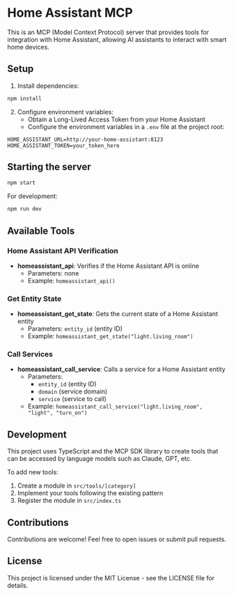 # Home Assistant MCP

This is an MCP (Model Context Protocol) server that provides tools for integration with Home Assistant, allowing AI assistants to interact with smart home devices.

## Setup

1. Install dependencies:

```bash
npm install
```

2. Configure environment variables:
   - Obtain a Long-Lived Access Token from your Home Assistant
   - Configure the environment variables in a `.env` file at the project root:

```
HOME_ASSISTANT_URL=http://your-home-assistant:8123
HOME_ASSISTANT_TOKEN=your_token_here
```

## Starting the server

```bash
npm start
```

For development:

```bash
npm run dev
```

## Available Tools

### Home Assistant API Verification

- **homeassistant_api**: Verifies if the Home Assistant API is online
  - Parameters: none
  - Example: `homeassistant_api()`

### Get Entity State

- **homeassistant_get_state**: Gets the current state of a Home Assistant entity
  - Parameters: `entity_id` (entity ID)
  - Example: `homeassistant_get_state("light.living_room")`

### Call Services

- **homeassistant_call_service**: Calls a service for a Home Assistant entity
  - Parameters:
    - `entity_id` (entity ID)
    - `domain` (service domain)
    - `service` (service to call)
  - Example: `homeassistant_call_service("light.living_room", "light", "turn_on")`

## Development

This project uses TypeScript and the MCP SDK library to create tools that can be accessed by language models such as Claude, GPT, etc.

To add new tools:

1. Create a module in `src/tools/[category]`
2. Implement your tools following the existing pattern
3. Register the module in `src/index.ts`

## Contributions

Contributions are welcome! Feel free to open issues or submit pull requests.

## License

This project is licensed under the MIT License - see the LICENSE file for details.
